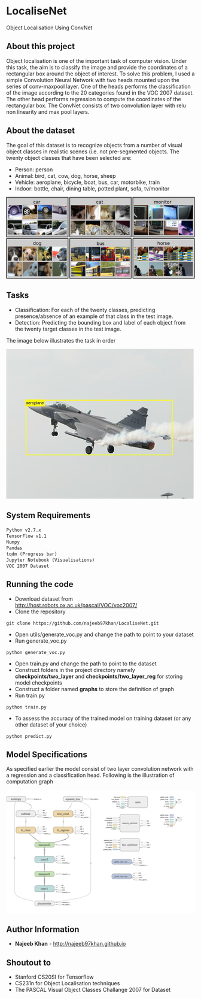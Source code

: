 # LocaliseNet
Object Localisation Using ConvNet

## About this project
Object localisation is one of the important task of computer vision. Under this task, the aim is to classify the image and provide the coordinates of a rectangular box around the object of interest. To solve this problem, I used a simple Convolution Neural Network with two heads mounted upon the series of conv-maxpool layer. One of the heads performs the classification of the image according to the 20 categories found in the VOC 2007 dataset. The other head performs regression to compute the coordinates of the rectangular box. The ConvNet consists of two convolution layer with relu non linearity and max pool layers.

## About the dataset
The goal of this dataset is to recognize objects from a number of visual object classes in realistic scenes (i.e. not pre-segmented objects. The twenty object classes that have been selected are:

* Person: person
* Animal: bird, cat, cow, dog, horse, sheep
* Vehicle: aeroplane, bicycle, boat, bus, car, motorbike, train
* Indoor: bottle, chair, dining table, potted plant, sofa, tv/monitor

![Pascal Dataset](images/voc.jpg)

## Tasks

* Classification: For each of the twenty classes, predicting presence/absence of an example of that class in the test image.
* Detection: Predicting the bounding box and label of each object from the twenty target classes in the test image.

The image below illustrates the task in order

![Classification and Detection](images/fighter.jpg)

## System Requirements

```
Python v2.7.x
TensorFlow v1.1
Numpy
Pandas
tqdm (Progress bar)
Jupyter Notebook (Visualisations)
VOC 2007 Dataset
```

## Running the code

* Download dataset from http://host.robots.ox.ac.uk/pascal/VOC/voc2007/
* Clone the repository
```
git clone https://github.com/najeeb97khan/LocaliseNet.git
```
* Open utils/generate_voc.py and change the path to point to your dataset
* Run generate_voc.py
```
python generate_voc.py
```
* Open train.py and change the path to point to the dataset
* Construct folders in the project directory namely **checkpoints/two\_layer** and **checkpoints/two\_layer_reg** for storing model checkpoints
* Construct a folder named **graphs** to store the definition of graph
* Run train.py
```
python train.py
```
* To assess the accuracy of the trained model on training dataset (or any other dataset of your choice)
```
python predict.py
```

## Model Specifications

As specified earlier the model consist of two layer convolution network with a regression and a classification head. Following is the illustration of computation graph

![Computation Graph](images/graph.png)

## Author Information

* **Najeeb Khan** - http://najeeb97khan.github.io

## Shoutout to

* Stanford CS20SI for Tensorflow
* CS231n for Object Localisation techniques
* The PASCAL Visual Object Classes Challange 2007 for Dataset
